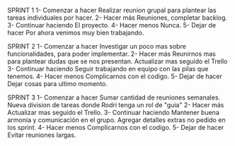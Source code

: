 SPRINT 1
1- Comenzar a hacer 
    Realizar reunion grupal para plantear las tareas individuales por hacer. 
2- Hacer más
    Reuniones, completar backlog.
3- Continuar haciendo
    El proyecto. 
4- Hacer menos
    Nunca.
5- Dejar de hacer
    Por ahora venimos muy bien trabajando. 

SPRINT 2
1- Comenzar a hacer 
    Investigar un poco mas sobre funcionalidades, para poder implementar.
2- Hacer más
    Reunirnos mas para plantear dudas que se nos presentan. Actualizar mas seguido el Trello
3- Continuar haciendo
    Seguir trabajando en equipo con las pilas que tenemos.
4- Hacer menos
    Complicarnos con el codigo.
5- Dejar de hacer
    Dejar cosas para ultimo momento.

SPRINT 3
1- Comenzar a hacer 
    Sumar cantidad de reuniones semanales. Nueva division de tareas donde Rodri tenga un rol de "guia"
2- Hacer más
    Actualizar mas seguido el Trello. 
3- Continuar haciendo
    Mantener buena armonia y comunicación en el grupo. Agregar detalles extras no pedido en los sprint.
4- Hacer menos
    Complicarnos con el codigo.
5- Dejar de hacer
    Evitar reuniones largas.